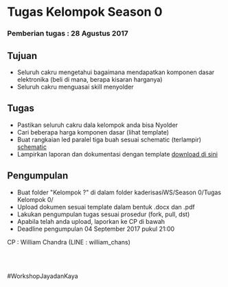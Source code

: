 # Tugas Kelompok Season 0

### Pemberian tugas : 28 Agustus 2017

## Tujuan 
* Seluruh cakru mengetahui bagaimana mendapatkan komponen dasar elektronika (beli di mana, berapa kisaran harganya)
* Seluruh cakru menguasai skill menyolder

## Tugas
* Pastikan seluruh cakru dala kelompok anda bisa Nyolder
* Cari beberapa harga komponen dasar (lihat template)
* Buat rangkaian led paralel tiga buah sesuai schematic (terlampir)
[schematic](https://github.com/WShme2017/kaderisasiWS/blob/master/Season%200/Tugas%20Kelompok%200/schematic.png)
* Lampirkan laporan dan dokumentasi dengan template [download di sini](https://github.com/WShme2017/kaderisasiWS/blob/master/Season%200/Tugas%20Kelompok%200/Tugas%20Kelompok%200.docx)

## Pengumpulan
* Buat folder "Kelompok ?" di dalam folder kaderisasiWS/Season 0/Tugas Kelompok 0/
* Upload dokumen sesuai template dalam bentuk .docx dan .pdf
* Lakukan pengumpulan tugas sesuai prosedur (fork, pull, dst)
* Apabila telah anda upload, laporkan ke CP di bawah
* Deadline pengumpulan 04 September 2017 pukul 21:00


CP : William Chandra (LINE : william_chans)

<br> <br>

#WorkshopJayadanKaya
